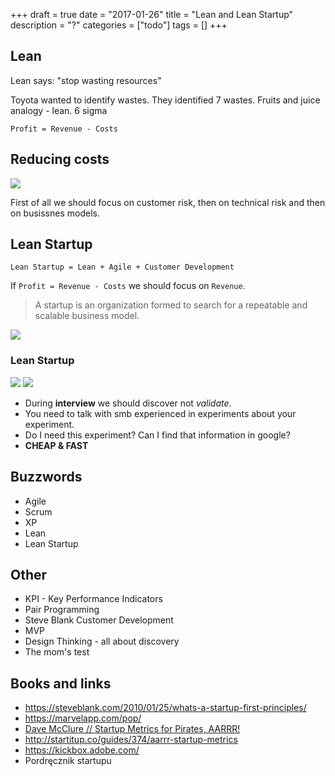 +++
draft = true
date = "2017-01-26"
title = "Lean and Lean Startup"
description = "?"
categories = ["todo"]
tags = []
+++

## Lean

Lean says: "stop wasting resources"

Toyota wanted to identify wastes.
They identified 7 wastes.
Fruits and juice analogy - lean.
6 sigma

`Profit = Revenue - Costs`

## Reducing costs

![](/img/lean/lean-001.png)

First of all we should focus on customer risk, then on technical risk and then on busissnes models.

## Lean Startup

`Lean Startup = Lean + Agile + Customer Development`

If `Profit = Revenue - Costs` we should focus on `Revenue`.

> A startup is an organization formed to search for a repeatable and scalable business model.

![](/img/lean/lean-002.png)

### Lean Startup

![](/img/lean/lean-003.png)
![](/img/lean/lean-004.png)

* During **interview** we should discover not *validate*.
* You need to talk with smb experienced in experiments about your experiment.
* Do I need this experiment? Can I find that information in google?
* **CHEAP & FAST** 

## Buzzwords

* Agile
* Scrum
* XP
* Lean
* Lean Startup

## Other

* KPI - Key Performance Indicators
* Pair Programming
* Steve Blank Customer Development
* MVP
* Design Thinking - all about discovery
* The mom's test

## Books and links

* https://steveblank.com/2010/01/25/whats-a-startup-first-principles/
* https://marvelapp.com/pop/
* [Dave McClure // Startup Metrics for Pirates, AARRR!](https://www.youtube.com/watch?v=VTeaAlinX9E)
* http://startitup.co/guides/374/aarrr-startup-metrics
* https://kickbox.adobe.com/
* Pordręcznik startupu